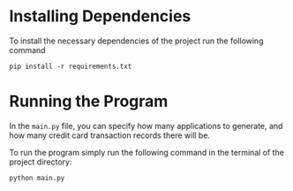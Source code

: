 # Installing Dependencies

To install the necessary dependencies of the project run the 
following command

`pip install -r requirements.txt`

# Running the Program

In the `main.py` file, you can specify how many applications to generate,
and how many credit card transaction records there will be.

To run the program simply run the following command in the terminal
of the project directory:

`python main.py`